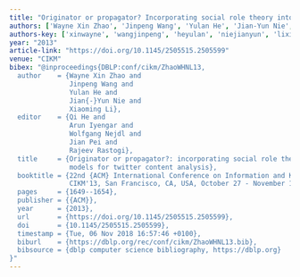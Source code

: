 ```yaml
---
title: "Originator or propagator? Incorporating social role theory into topic models for twitter content analysis"
authors: ['Wayne Xin Zhao', 'Jinpeng Wang', 'Yulan He', 'Jian-Yun Nie', 'Xiaoming Li']
authors-key: ['xinwayne', 'wangjinpeng', 'heyulan', 'niejianyun', 'lixiaoming']
year: "2013"
article-link: "https://doi.org/10.1145/2505515.2505599"
venue: "CIKM"
bibex: "@inproceedings{DBLP:conf/cikm/ZhaoWHNL13,
  author    = {Wayne Xin Zhao and
               Jinpeng Wang and
               Yulan He and
               Jian{-}Yun Nie and
               Xiaoming Li},
  editor    = {Qi He and
               Arun Iyengar and
               Wolfgang Nejdl and
               Jian Pei and
               Rajeev Rastogi},
  title     = {Originator or propagator?: incorporating social role theory into topic
               models for twitter content analysis},
  booktitle = {22nd {ACM} International Conference on Information and Knowledge Management,
               CIKM'13, San Francisco, CA, USA, October 27 - November 1, 2013},
  pages     = {1649--1654},
  publisher = {{ACM}},
  year      = {2013},
  url       = {https://doi.org/10.1145/2505515.2505599},
  doi       = {10.1145/2505515.2505599},
  timestamp = {Tue, 06 Nov 2018 16:57:46 +0100},
  biburl    = {https://dblp.org/rec/conf/cikm/ZhaoWHNL13.bib},
  bibsource = {dblp computer science bibliography, https://dblp.org}
}"
---
```

